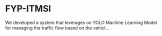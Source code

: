# FYP-ITMSl
We developed a system that leverages on YOLO Machine Learning Model for managing the traffic flow based on the vehicl…
